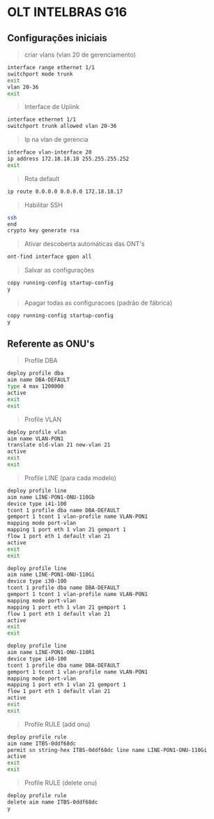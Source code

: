 # OLT INTELBRAS G16

## Configurações iniciais

> criar vlans (vlan 20 de gerenciamento)

```sh
interface range ethernet 1/1
switchport mode trunk
exit
vlan 20-36
exit
```

> Interface de Uplink

```sh
interface ethernet 1/1
switchport trunk allowed vlan 20-36
```

> Ip na vlan de gerencia

```sh
interface vlan-interface 20
ip address 172.18.18.18 255.255.255.252
exit
```

> Rota default

```sh
ip route 0.0.0.0 0.0.0.0 172.18.18.17
```

> Habilitar SSH

```sh
ssh
end
crypto key generate rsa
```

> Ativar descoberta automáticas das ONT's

```sh
ont-find interface gpon all
```

> Salvar as configurações

```sh
copy running-config startup-config
y
```

> Apagar todas as configuracoes (padrão de fábrica)

```sh
copy running-config startup-config
y
```

## Referente as ONU's

> Profile DBA

```sh
deploy profile dba
aim name DBA-DEFAULT
type 4 max 1200000
active
exit
exit
```

> Profile VLAN

```sh
deploy profile vlan
aim name VLAN-PON1
translate old-vlan 21 new-vlan 21
active
exit
exit
```

>Profile LINE (para cada modelo)

```sh
deploy profile line
aim name LINE-PON1-ONU-110Gb
device type i41-100
tcont 1 profile dba name DBA-DEFAULT
gemport 1 tcont 1 vlan-profile name VLAN-PON1
mapping mode port-vlan
mapping 1 port eth 1 vlan 21 gemport 1
flow 1 port eth 1 default vlan 21
active
exit
exit

deploy profile line
aim name LINE-PON1-ONU-110Gi
device type i30-100
tcont 1 profile dba name DBA-DEFAULT
gemport 1 tcont 1 vlan-profile name VLAN-PON1
mapping mode port-vlan
mapping 1 port eth 1 vlan 21 gemport 1
flow 1 port eth 1 default vlan 21
active
exit
exit

deploy profile line
aim name LINE-PON1-ONU-110R1
device type i40-100
tcont 1 profile dba name DBA-DEFAULT
gemport 1 tcont 1 vlan-profile name VLAN-PON1
mapping mode port-vlan
mapping 1 port eth 1 vlan 21 gemport 1
flow 1 port eth 1 default vlan 21
active
exit
exit    
```

> Profile RULE (add onu)

```sh
deploy profile rule
aim name ITBS-0ddf68dc
permit sn string-hex ITBS-0ddf68dc line name LINE-PON1-ONU-110Gi
active
exit
exit
```

> Profile RULE (delete onu)

```sh
deploy profile rule
delete aim name ITBS-0ddf68dc
y
```
